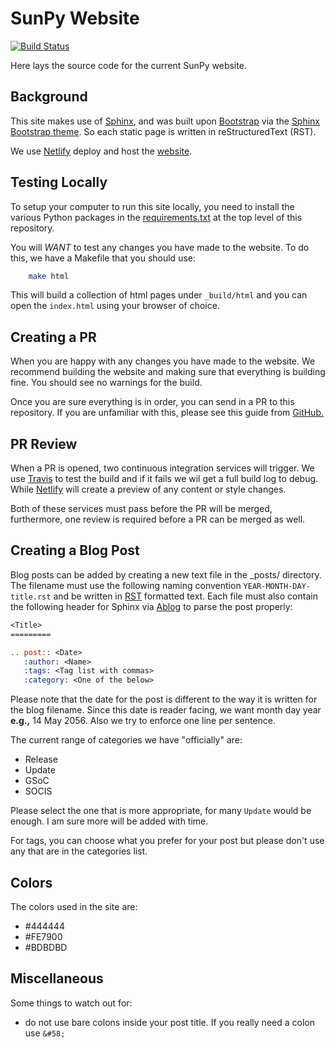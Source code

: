 # SunPy Website

[![Build Status](https://travis-ci.org/sunpy/sunpy.github.io.svg?branch=master)](https://travis-ci.org/sunpy/sunpy.github.io)

Here lays the source code for the current SunPy website.

## Background

This site makes use of [Sphinx](http://www.sphinx-doc.org/en/stable/), and was built upon [Bootstrap](http://getbootstrap.com) via the [Sphinx Bootstrap theme](https://github.com/ryan-roemer/sphinx-bootstrap-theme).
So each static page is written in reStructuredText (RST).

We use [Netlify](https://www.netlify.com/) deploy and host the [website](https://app.netlify.com/sites/sunpy/overview).

## Testing Locally

To setup your computer to run this site locally, you need to install the various Python packages in the [requirements.txt](https://github.com/sunpy/sunpy.github.io/requirements.txt) at the top level of this repository.

You will *WANT* to test any changes you have made to the website.
To do this, we have a Makefile that you should use:

```bash
    make html
```

This will build a collection of html pages under `_build/html` and you can open the `index.html` using your browser of choice.

## Creating a PR

When you are happy with any changes you have made to the website.
We recommend building the website and making sure that everything is building fine.
You should see no warnings for the build.

Once you are sure everything is in order, you can send in a PR to this repository.
If you are unfamiliar with this, please see this guide from [GitHub.](https://help.github.com/articles/about-pull-requests/)

## PR Review

When a PR is opened, two continuous integration services will trigger.
We use [Travis](https://travis-ci.org/) to test the build and if it fails we wil get a full build log to debug.
While [Netlify](https://www.netlify.com/) will create a preview of any content or style changes.

Both of these services must pass before the PR will be merged, furthermore, one review is required before a PR can be merged as well.

## Creating a Blog Post

Blog posts can be added by creating a new text file in the _posts/<current year> directory.
The filename must use the following naming convention `YEAR-MONTH-DAY-title.rst` and be written in [RST](http://www.sphinx-doc.org/en/stable/rest.html) formatted text.
Each file must also contain the following header for Sphinx via [Ablog](https://github.com/abakan/ablog) to parse the post properly:

```rst
<Title>
=========

.. post:: <Date>
   :author: <Name>
   :tags: <Tag list with commas>
   :category: <One of the below>
```

Please note that the date for the post is different to the way it is written for the blog filename.
Since this date is reader facing, we want month day year **e.g.,** 14 May 2056.
Also we try to enforce one line per sentence.

The current range of categories we have "officially" are:

* Release
* Update
* GSoC
* SOCIS

Please select the one that is more appropriate, for many `Update` would be enough.
I am sure more will be added with time.

For tags, you can choose what you prefer for your post but please don't use any that are in the categories list.

## Colors

The colors used in the site are:

* #444444
* #FE7900
* #BDBDBD

## Miscellaneous

Some things to watch out for:

* do not use bare colons inside your post title. If you really need a colon use `&#58;`